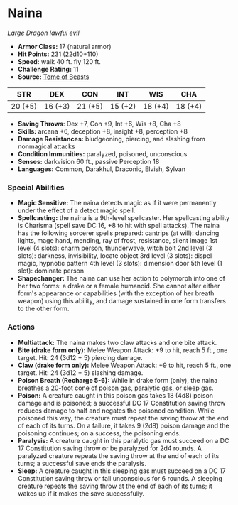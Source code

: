 # Naina

*Large* *Dragon* *lawful evil*

- **Armor Class:** 17 (natural armor)
- **Hit Points:** 231 (22d10+110)
- **Speed:** walk 40 ft. fly 120 ft.
- **Challenge Rating:** 11
- **Source:** [Tome of Beasts](https://koboldpress.com/kpstore/product/tome-of-beasts-for-5th-edition-print/)

| STR | DEX | CON | INT | WIS | CHA |
| --- | --- | --- | --- | --- | --- |
| 20 (+5) | 16 (+3) | 21 (+5) | 15 (+2) | 18 (+4) | 18 (+4) |

- **Saving Throws**: Dex +7, Con +9, Int +6, Wis +8, Cha +8
- **Skills:** arcana +6, deception +8, insight +8, perception +8
- **Damage Resistances:** bludgeoning, piercing, and slashing from nonmagical attacks
- **Condition Immunities:** paralyzed, poisoned, unconscious
- **Senses:** darkvision 60 ft., passive Perception 18
- **Languages:** Common, Darakhul, Draconic, Elvish, Sylvan
### Special Abilities
- **Magic Sensitive:** The naina detects magic as if it were permanently under the effect of a detect magic spell.
- **Spellcasting:** the naina is a 9th-level spellcaster. Her spellcasting ability is Charisma (spell save DC 16, +8 to hit with spell attacks). The naina has the following sorcerer spells prepared:  cantrips (at will): dancing lights, mage hand, mending, ray of frost, resistance, silent image  1st level (4 slots): charm person, thunderwave, witch bolt  2nd level (3 slots): darkness, invisibility, locate object  3rd level (3 slots): dispel magic, hypnotic pattern  4th level (3 slots): dimension door  5th level (1 slot): dominate person
- **Shapechanger:** The naina can use her action to polymorph into one of her two forms: a drake or a female humanoid. She cannot alter either form's appearance or capabilities (with the exception of her breath weapon) using this ability, and damage sustained in one form transfers to the other form.
### Actions
- **Multiattack:** The naina makes two claw attacks and one bite attack.
- **Bite (drake form only):** Melee Weapon Attack: +9 to hit, reach 5 ft., one target. Hit: 24 (3d12 + 5) piercing damage.
- **Claw (drake form only):** Melee Weapon Attack: +9 to hit, reach 5 ft., one target. Hit: 24 (3d12 + 5) slashing damage.
- **Poison Breath (Recharge 5-6):** While in drake form (only), the naina breathes a 20-foot cone of poison gas, paralytic gas, or sleep gas.
- **Poison:** A creature caught in this poison gas takes 18 (4d8) poison damage and is poisoned; a successful DC 17 Constitution saving throw reduces damage to half and negates the poisoned condition. While poisoned this way, the creature must repeat the saving throw at the end of each of its turns. On a failure, it takes 9 (2d8) poison damage and the poisoning continues; on a success, the poisoning ends.
- **Paralysis:** A creature caught in this paralytic gas must succeed on a DC 17 Constitution saving throw or be paralyzed for 2d4 rounds. A paralyzed creature repeats the saving throw at the end of each of its turns; a successful save ends the paralysis.
- **Sleep:** A creature caught in this sleeping gas must succeed on a DC 17 Constitution saving throw or fall unconscious for 6 rounds. A sleeping creature repeats the saving throw at the end of each of its turns; it wakes up if it makes the save successfully.
